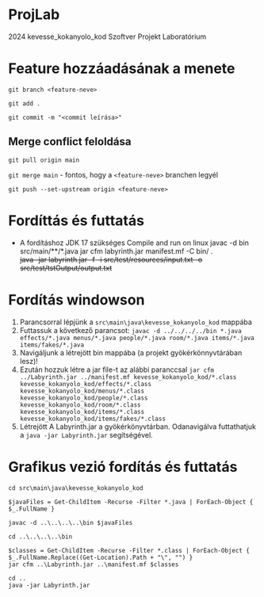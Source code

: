 # ProjLab
2024 kevesse_kokanyolo_kod Szoftver Projekt Laboratórium

# Feature hozzáadásának a menete
`git branch <feature-neve>`

`git add .`

`git commit -m "<commit leírása>"`
## Merge conflict feloldása
`git pull origin main`

`git merge main` - fontos, hogy a `<feature-neve>` branchen legyél

`git push --set-upstream origin <feature-neve>`


# Fordíttás és futtatás 
- A fordításhoz JDK 17 szükséges
Compile and run on linux
javac -d bin src/main/**/*.java
jar cfm labyrinth.jar manifest.mf -C bin/ .     
~~java -jar labyrinth.jar -f -i src/test/resources/input.txt  -o src/test/tstOutput/output.txt~~

# Fordítás windowson
1. Parancsorral lépjünk a `src\main\java\kevesse_kokanyolo_kod` mappába
2. Futtassuk a következő parancsot: `javac -d ../../../../bin *.java effects/*.java menus/*.java people/*.java room/*.java items/*.java items/fakes/*.java`
3. Navigáljunk a létrejött bin mappába (a projekt gyökérkönnyvtárában lesz)!
4. Ezután hozzuk létre a jar file-t az alábbi paranccsal `jar cfm ../Labyrinth.jar ../manifest.mf kevesse_kokanyolo_kod/*.class kevesse_kokanyolo_kod/effects/*.class kevesse_kokanyolo_kod/menus/*.class kevesse_kokanyolo_kod/people/*.class kevesse_kokanyolo_kod/room/*.class kevesse_kokanyolo_kod/items/*.class kevesse_kokanyolo_kod/items/fakes/*.class`
5. Létrejött A Labyrinth.jar a gyökérkönyvtárban. Odanavigálva futtathatjuk a `java -jar Labyrinth.jar` segítségével.



# Grafikus vezió fordítás és futtatás
 
```
cd src\main\java\kevesse_kokanyolo_kod
```

```
$javaFiles = Get-ChildItem -Recurse -Filter *.java | ForEach-Object { $_.FullName }
```

```
javac -d ..\..\..\..\bin $javaFiles
```

```
cd ..\..\..\..\bin
```
```
$classes = Get-ChildItem -Recurse -Filter *.class | ForEach-Object { $_.FullName.Replace((Get-Location).Path + "\", "") }
jar cfm ..\Labyrinth.jar ..\manifest.mf $classes
```

```
cd ..
java -jar Labyrinth.jar
```
